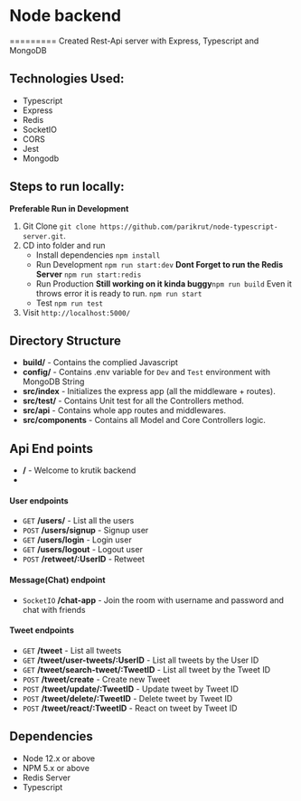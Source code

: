 # Node backend
=========
Created Rest-Api server with Express, Typescript and MongoDB

## Technologies Used:
- Typescript
- Express
- Redis
- SocketIO
- CORS
- Jest
- Mongodb

## Steps to run locally: 
**Preferable Run in Development**

1. Git Clone `git clone https://github.com/parikrut/node-typescript-server.git`.
2. CD into folder and run
    - Install dependencies `npm install`
    - Run Development `npm run start:dev` **Dont Forget to run the Redis Server** `npm run start:redis`
    - Run Production **Still working on it kinda buggy**`npm run build` Even it throws error it is ready to run. `npm run start`
    - Test `npm run test`
3. Visit `http://localhost:5000/`

## Directory Structure 
- **build/** - Contains the complied Javascript
- **config/** - Contains .env variable for `Dev` and `Test` environment with MongoDB String
- **src/index** - Initializes the express app (all the middleware + routes).
- **src/__test__/** - Contains Unit test for all the Controllers method.
- **src/api** - Contains whole app routes and middlewares.
- **src/components** - Contains all Model and Core Controllers logic.

## Api End points
- **/** - Welcome to krutik backend
- 
#### User endpoints
- `GET` **/users/** - List all the users
- `POST` **/users/signup** - Signup user
- `GET` **/users/login** - Login user
- `GET` **/users/logout** - Logout user
- `POST` **/retweet/:UserID** - Retweet

#### Message(Chat) endpoint
- `SocketIO` **/chat-app** - Join the room with username and password and chat with friends

#### Tweet endpoints
- `GET` **/tweet** - List all tweets
- `GET` **/tweet/user-tweets/:UserID** - List all tweets by the User ID
- `GET` **/tweet/search-tweet/:TweetID** - List all tweet by the Tweet ID
- `POST` **/tweet/create** - Create new Tweet
- `POST` **/tweet/update/:TweetID** - Update tweet by Tweet ID
- `POST` **/tweet/delete/:TweetID** - Delete tweet by Tweet ID
- `POST` **/tweet/react/:TweetID** - React on tweet by Tweet ID


## Dependencies

- Node 12.x or above
- NPM 5.x or above
- Redis Server
- Typescript

